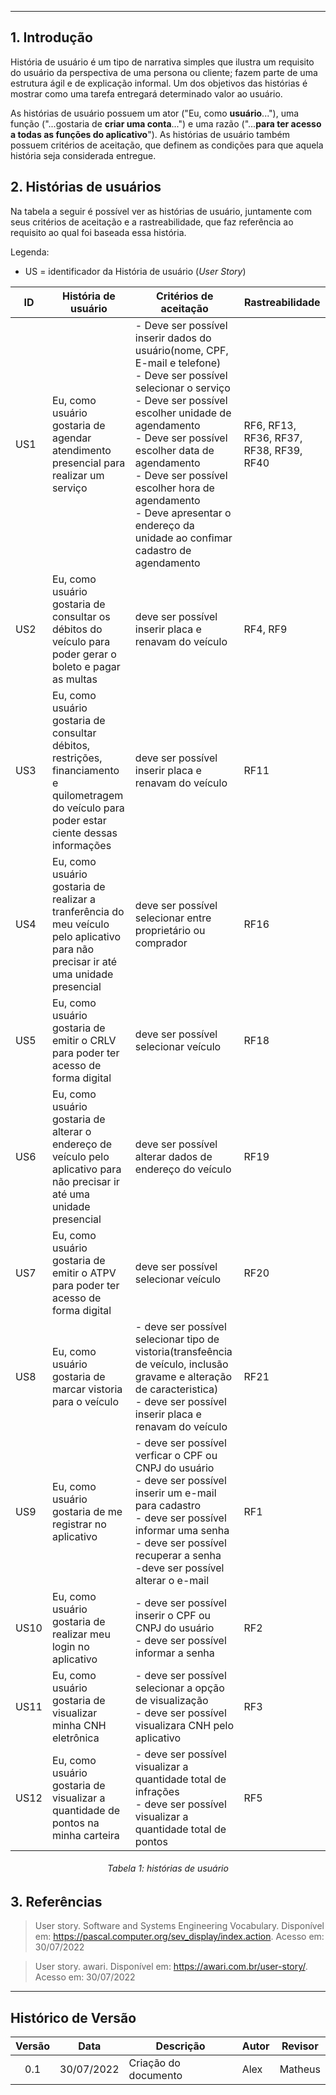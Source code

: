 ***

## 1. Introdução

História de usuário é um tipo de narrativa simples que ilustra um requisito do usuário da perspectiva de uma persona ou cliente; fazem parte de uma estrutura ágil e de explicação informal. Um dos objetivos das histórias é mostrar como uma tarefa entregará determinado valor ao usuário.

As histórias de usuário possuem um ator ("Eu, como **usuário**..."), uma função ("...gostaria de **criar uma conta**...") e uma razão ("...**para ter acesso a todas as funções do aplicativo**"). As histórias de usuário também possuem critérios de aceitação, que definem as condições para que aquela história seja considerada entregue.

## 2. Histórias de usuários

Na tabela a seguir é possível ver as histórias de usuário, juntamente com seus critérios de aceitação e a rastreabilidade, que faz referência ao requisito ao qual foi baseada essa história.

Legenda:

- US = identificador da História de usuário (_User Story_)

<center>

| ID | História de usuário |Critérios de aceitação| Rastreabilidade |
|----|----|----|----|
|US1|Eu, como usuário gostaria de agendar atendimento presencial para realizar um serviço | - Deve ser possível inserir dados do usuário(nome, CPF, E-mail e telefone)<br>- Deve ser possível selecionar o serviço<br>- Deve ser possível escolher unidade de agendamento<br>- Deve ser possível escolher data de agendamento<br>- Deve ser possível escolher hora de agendamento<br>- Deve apresentar o endereço da unidade ao confimar cadastro de agendamento  |RF6, RF13, RF36, RF37, RF38, RF39, RF40|
|US2|Eu, como usuário gostaria de consultar os débitos do veículo para poder gerar o boleto e pagar as multas|deve ser possível inserir placa e renavam do veículo |RF4, RF9|
|US3|Eu, como usuário gostaria de consultar débitos, restrições, financiamento e quilometragem do veículo para poder estar ciente dessas informações| deve ser possível inserir placa e renavam do veículo |RF11|
|US4|Eu, como usuário gostaria de realizar a tranferência do meu veículo pelo aplicativo para não precisar ir até uma unidade presencial| deve ser possível selecionar entre proprietário ou comprador      |RF16|
|US5|Eu, como usuário gostaria de emitir o CRLV para poder ter acesso de forma digital| deve ser possível selecionar veículo   |RF18|
|US6|Eu, como usuário gostaria de alterar o endereço de veículo pelo aplicativo para não precisar ir até uma unidade presencial| deve ser possível alterar dados de endereço do veículo    |RF19|
|US7|Eu, como usuário gostaria de emitir o ATPV para poder ter acesso de forma digital|deve ser possível selecionar veículo|RF20|
|US8|Eu, como usuário gostaria de marcar vistoria para o veículo |- deve ser possível selecionar tipo de vistoria(transfeência de veículo, inclusão gravame e alteração de caracteristica)<br>- deve ser possível inserir placa e renavam do veículo|RF21|
|US9|Eu, como usuário gostaria de me registrar no aplicativo |- deve ser possível verficar o CPF ou CNPJ do usuário<br>- deve ser possível inserir um e-mail para cadastro<br>- deve ser possível informar uma senha<br>- deve ser possível recuperar a senha<br>-deve ser possível alterar o e-mail|RF1|
|US10|Eu, como usuário gostaria de realizar meu login no aplicativo |- deve ser possível inserir o CPF ou CNPJ do usuário<br>- deve ser possível informar a senha|RF2|
|US11|Eu, como usuário gostaria de visualizar minha CNH eletrônica |- deve ser possível selecionar a opção de visualização<br>- deve ser possível visualizara CNH pelo aplicativo |RF3|
|US12|Eu, como usuário gostaria de visualizar a quantidade de pontos na minha carteira |- deve ser possível visualizar a quantidade total de infrações<br>- deve ser possível visualizar a quantidade total de pontos|RF5|
<h6 align = "center">Tabela 1: histórias de usuário</h6>
</center>

## 3. Referências

> User story. Software and Systems Engineering Vocabulary. Disponível em: <https://pascal.computer.org/sev_display/index.action>. Acesso em: 30/07/2022

> User story. awari. Disponível em: <https://awari.com.br/user-story/>. Acesso em: 30/07/2022

***
## Histórico de Versão

|  Versão   | Data       | Descrição           | Autor  | Revisor|
|:---------:|------------|---------------------|--------|--------|
| 0.1 | 30/07/2022 | Criação do documento | Alex | Matheus   |
